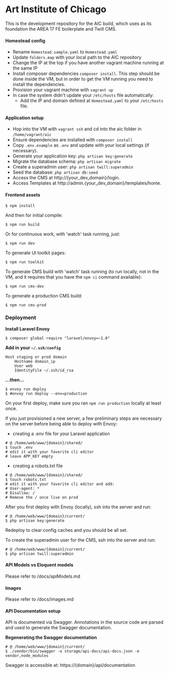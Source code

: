 # Art Institute of Chicago

This is the development repository for the AIC build, which uses as its foundation the AREA 17 FE boilerplate and Twill CMS.

#### Homestead config

- Rename `Homestead.sample.yaml` to `Homestead.yaml`
- Update `folders.map` with your local path to the AIC repository
- Change the IP at the top if you have another vagrant machine running at the same IP
- Install composer dependencies `composer install`. This step should be done inside the VM, but in order to get the VM running you need to install the dependencies.
- Provision your vagrant machine with `vagrant up`
- In case the system didn't update your `/etc/hosts` file automatically:
  - Add the IP and domain defined at `Homestead.yaml` to your `/etc/hosts` file.


#### Application setup

- Hop into the VM with `vagrant ssh` and cd into the aic folder in `/home/vagrant/aic`
- Ensure dependencies are installed with `composer install`
- Copy `.env.example` as `.env` and update with your local settings (if necessary).
- Generate your application key: `php artisan key:generate`
- Migrate the database schema: `php artisan migrate`
- Create a superadmin user: `php artisan twill:superadmin`
- Seed the database: `php artisan db:seed`
- Access the CMS at http://{your_dev_domain}/login.
- Access Templates at http://admin.{your_dev_domain}/templates/home.

#### Frontend assets

```
$ npm install
```

And then for initial compile:

```
$ npm run build
```

Or for continuous work, with 'watch' task running, just:

```
$ npm run dev
```

To generate UI toolkit pages:

```
$ npm run toolkit
```

To generate CMS build with 'watch' task running (to run locally, not in the VM, and it requires that you have the `npm ci` command available):

```
$ npm run cms-dev
```

To generate a production CMS build:

```
$ npm run cms-prod
```

### Deployment

**Install Laravel Envoy**
  ```shell
  $ composer global require "laravel/envoy=~1.0"
  ```

**Add in your `~/.ssh/config`**

```
Host staging or prod domain
    Hostname domain_ip
    User web
    IdentityFile ~/.ssh/id_rsa
```

**…then…**

```
$ envoy run deploy
$ #envoy run deploy --env=production
```

On your first deploy, make sure you ran `npm run production` locally at least once.

If you just provisioned a new server, a few preliminary steps are necessary on the server before being able to deploy with Envoy:

- creating a .env file for your Laravel application
```shell
# @ /home/web/www/{domain}/shared/
$ touch .env
# edit it with your favorite cli editor
# leave APP_KEY empty
```

- creating a robots.txt file
```shell
# @ /home/web/www/{domain}/shared/
$ touch robots.txt
# edit it with your favorite cli editor and add:
# User-agent: *
# Disallow: /
# Remove the / once live on prod
```

After you first deploy with Envoy (locally), ssh into the server and run:
```shell
# @ /home/web/www/{domain}/current/
$ php artisan key:generate
```

Redeploy to clear config caches and you should be all set.

To create the superadmin user for the CMS, ssh into the server and run:
```shell
# @ /home/web/www/{domain}/current/
$ php artisan twill:superadmin
```

#### API Models vs Eloquent models

Please refer to /docs/apiModels.md

#### Images

Please refer to /docs/images.md

#### API Documentation setup

API is documented via Swagger. Annotations in the source code are parsed and used to generate the Swagger documentation.

**Regenerating the Swagger documentation**

```shell
# @ /home/web/www/{domain}/current/
$ ./vendor/bin/swagger -o storage/api-docs/api-docs.json -e vendor,node_modules
```

Swagger is accessible at:
https://{domain}/api/documentation

